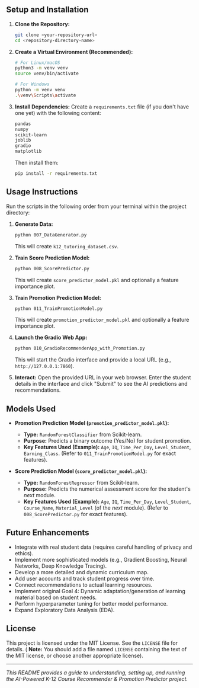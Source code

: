 
## Setup and Installation

1.  **Clone the Repository:**
    ```bash
    git clone <your-repository-url>
    cd <repository-directory-name>
    ```

2.  **Create a Virtual Environment (Recommended):**
    ```bash
    # For Linux/macOS
    python3 -m venv venv
    source venv/bin/activate

    # For Windows
    python -m venv venv
    .\venv\Scripts\activate
    ```

3.  **Install Dependencies:**
    Create a `requirements.txt` file (if you don't have one yet) with the following content:
    ```txt
    pandas
    numpy
    scikit-learn
    joblib
    gradio
    matplotlib
    ```
    Then install them:
    ```bash
    pip install -r requirements.txt
    ```

## Usage Instructions

Run the scripts in the following order from your terminal within the project directory:

1.  **Generate Data:**
    ```bash
    python 007_DataGenerator.py
    ```
    This will create `k12_tutoring_dataset.csv`.

2.  **Train Score Prediction Model:**
    ```bash
    python 008_ScorePredictor.py
    ```
    This will create `score_predictor_model.pkl` and optionally a feature importance plot.

3.  **Train Promotion Prediction Model:**
    ```bash
    python 011_TrainPromotionModel.py
    ```
    This will create `promotion_predictor_model.pkl` and optionally a feature importance plot.

4.  **Launch the Gradio Web App:**
    ```bash
    python 010_GradioRecommenderApp_with_Promotion.py
    ```
    This will start the Gradio interface and provide a local URL (e.g., `http://127.0.0.1:7860`).

5.  **Interact:** Open the provided URL in your web browser. Enter the student details in the interface and click "Submit" to see the AI predictions and recommendations.

## Models Used

*   **Promotion Prediction Model (`promotion_predictor_model.pkl`):**
    *   **Type:** `RandomForestClassifier` from Scikit-learn.
    *   **Purpose:** Predicts a binary outcome (Yes/No) for student promotion.
    *   **Key Features Used (Example):** `Age`, `IQ`, `Time_Per_Day`, `Level_Student`, `Earning_Class`. (Refer to `011_TrainPromotionModel.py` for exact features).

*   **Score Prediction Model (`score_predictor_model.pkl`):**
    *   **Type:** `RandomForestRegressor` from Scikit-learn.
    *   **Purpose:** Predicts the numerical assessment score for the student's *next* module.
    *   **Key Features Used (Example):** `Age`, `IQ`, `Time_Per_Day`, `Level_Student`, `Course_Name`, `Material_Level` (of the *next* module). (Refer to `008_ScorePredictor.py` for exact features).

## Future Enhancements

*   Integrate with real student data (requires careful handling of privacy and ethics).
*   Implement more sophisticated models (e.g., Gradient Boosting, Neural Networks, Deep Knowledge Tracing).
*   Develop a more detailed and dynamic curriculum map.
*   Add user accounts and track student progress over time.
*   Connect recommendations to actual learning resources.
*   Implement original Goal 4: Dynamic adaptation/generation of learning material based on student needs.
*   Perform hyperparameter tuning for better model performance.
*   Expand Exploratory Data Analysis (EDA).

## License

This project is licensed under the MIT License. See the `LICENSE` file for details. ( **Note:** You should add a file named `LICENSE` containing the text of the MIT license, or choose another appropriate license).

---

*This README provides a guide to understanding, setting up, and running the AI-Powered K-12 Course Recommender & Promotion Predictor project.*
